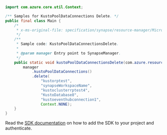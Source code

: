 ```java
import com.azure.core.util.Context;

/** Samples for KustoPoolDataConnections Delete. */
public final class Main {
    /*
     * x-ms-original-file: specification/synapse/resource-manager/Microsoft.Synapse/preview/2021-06-01-preview/examples/KustoPoolDataConnectionsDelete.json
     */
    /**
     * Sample code: KustoPoolDataConnectionsDelete.
     *
     * @param manager Entry point to SynapseManager.
     */
    public static void kustoPoolDataConnectionsDelete(com.azure.resourcemanager.synapse.SynapseManager manager) {
        manager
            .kustoPoolDataConnections()
            .delete(
                "kustorptest",
                "synapseWorkspaceName",
                "kustoclusterrptest4",
                "KustoDatabase8",
                "kustoeventhubconnection1",
                Context.NONE);
    }
}
```

Read the [SDK documentation](https://github.com/Azure/azure-sdk-for-java/blob/azure-resourcemanager-synapse_1.0.0-beta.6/sdk/synapse/azure-resourcemanager-synapse/README.md) on how to add the SDK to your project and authenticate.
